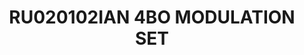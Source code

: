 ---
title: "RU020102IAN 4BO MODULATION SET"
price: "1200" 
desc: "Set boja"
img_path: "/assets/img/AMIG7004.jpg"
brand: "AMMO"
available: true
special_offer: false
new: false
soon: false
cat: "020000"
subcat: "020100"
subsubcat: "020102"
sifra: "AMIG7004"
---
